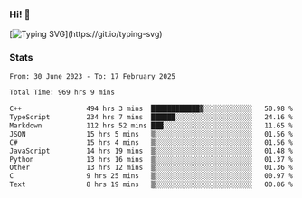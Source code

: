 ### Hi!  👋

[![Typing SVG](https://readme-typing-svg.herokuapp.com?font=Fira+Code&pause=1000&width=435&lines=Hello!+I'm+Texiwustion.)](https://git.io/typing-svg)

### Stats

<!--START_SECTION:waka-->

```txt
From: 30 June 2023 - To: 17 February 2025

Total Time: 969 hrs 9 mins

C++                494 hrs 3 mins  ████████████▓░░░░░░░░░░░░   50.98 %
TypeScript         234 hrs 7 mins  ██████░░░░░░░░░░░░░░░░░░░   24.16 %
Markdown           112 hrs 52 mins ███░░░░░░░░░░░░░░░░░░░░░░   11.65 %
JSON               15 hrs 5 mins   ▒░░░░░░░░░░░░░░░░░░░░░░░░   01.56 %
C#                 15 hrs 4 mins   ▒░░░░░░░░░░░░░░░░░░░░░░░░   01.56 %
JavaScript         14 hrs 19 mins  ▒░░░░░░░░░░░░░░░░░░░░░░░░   01.48 %
Python             13 hrs 16 mins  ▒░░░░░░░░░░░░░░░░░░░░░░░░   01.37 %
Other              13 hrs 12 mins  ▒░░░░░░░░░░░░░░░░░░░░░░░░   01.36 %
C                  9 hrs 25 mins   ▒░░░░░░░░░░░░░░░░░░░░░░░░   00.97 %
Text               8 hrs 19 mins   ▒░░░░░░░░░░░░░░░░░░░░░░░░   00.86 %
```

<!--END_SECTION:waka-->
